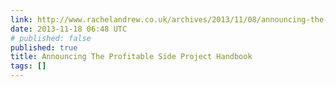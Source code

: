 ```yaml
---
link: http://www.rachelandrew.co.uk/archives/2013/11/08/announcing-the-profitable-side-project-handbook/
date: 2013-11-18 06:48 UTC
# published: false
published: true
title: Announcing The Profitable Side Project Handbook
tags: []
---
```




